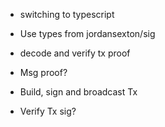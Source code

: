


- switching to typescript
- Use types from jordansexton/sig

- decode and verify tx proof
- Msg proof?
- Build, sign and broadcast Tx
- Verify Tx sig?
